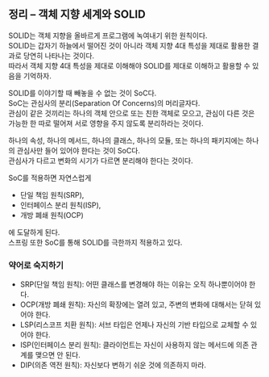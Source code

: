 ## 정리 – 객체 지향 세계와 SOLID

SOLID는 객체 지향을 올바르게 프로그램에 녹여내기 위한 원칙이다.  
SOLID는 갑자기 하늘에서 떨어진 것이 아니라 객체 지향 4대 특성을 제대로 활용한 결과로 당연히 나타나는 것이다.  
따라서 객체 지향 4대 특성을 제대로 이해해야 SOLID를 제대로 이해하고 활용할 수 있음을 기억하자.

SOLID를 이야기할 때 빼놓을 수 없는 것이 SoC다.  
SoC는 관심사의 분리(Separation Of Concerns)의 머리글자다.  
관심이 같은 것끼리는 하나의 객체 안으로 또는 친한 객체로 모으고, 관심이 다른 것은 가능한 한 따로 떨어져 서로 영향을 주지 않도록 분리하라는 것이다.

하나의 속성, 하나의 메서드, 하나의 클래스, 하나의 모듈, 또는 하나의 패키지에는 하나의 관심사만 들어 있어야 한다는 것이 SoC다.  
관심사가 다르고 변화의 시기가 다르면 분리해야 한다는 것이다.

SoC를 적용하면 자연스럽게  
- 단일 책임 원칙(SRP),  
- 인터페이스 분리 원칙(ISP),  
- 개방 폐쇄 원칙(OCP)  

에 도달하게 된다.  
스프링 또한 SoC를 통해 SOLID를 극한까지 적용하고 있다.

### 약어로 숙지하기
- SRP(단일 책임 원칙): 어떤 클래스를 변경해야 하는 이유는 오직 하나뿐이어야 한다.
- OCP(개방 폐쇄 원칙): 자신의 확장에는 열려 있고, 주변의 변화에 대해서는 닫혀 있어야 한다.
- LSP(리스코프 치환 원칙): 서브 타입은 언제나 자신의 기반 타입으로 교체할 수 있어야 한다.
- ISP(인터페이스 분리 원칙): 클라이언트는 자신이 사용하지 않는 메서드에 의존 관계를 맺으면 안 된다.
- DIP(의존 역전 원칙): 자신보다 변하기 쉬운 것에 의존하지 마라.
